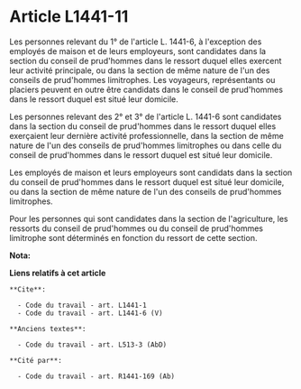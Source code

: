 # Article L1441-11

Les personnes relevant du 1° de l'article L. 1441-6, à l'exception des employés de maison et de leurs employeurs, sont
candidates dans la section du conseil de prud'hommes dans le ressort duquel elles exercent leur activité principale, ou dans
la section de même nature de l'un des conseils de prud'hommes limitrophes. Les voyageurs, représentants ou placiers peuvent
en outre être candidats dans le conseil de prud'hommes dans le ressort duquel est situé leur domicile. 

Les personnes relevant des 2° et 3° de l'article L. 1441-6 sont candidates dans la section du conseil de prud'hommes dans le
ressort duquel elles exerçaient leur dernière activité professionnelle, dans la section de même nature de l'un des conseils
de prud'hommes limitrophes ou dans celle du conseil de prud'hommes dans le ressort duquel est situé leur domicile. 

Les employés de maison et leurs employeurs sont candidats dans la section du conseil de prud'hommes dans le ressort duquel
est situé leur domicile, ou dans la section de même nature de l'un des conseils de prud'hommes limitrophes. 

Pour les personnes qui sont candidates dans la section de l'agriculture, les ressorts du conseil de prud'hommes ou du conseil
de prud'hommes limitrophe sont déterminés en fonction du ressort de cette section.

**Nota:**



**Liens relatifs à cet article**

	**Cite**:

	  - Code du travail - art. L1441-1
	  - Code du travail - art. L1441-6 (V)

	**Anciens textes**:

	  - Code du travail - art. L513-3 (AbD)

	**Cité par**:

	  - Code du travail - art. R1441-169 (Ab)
